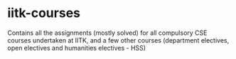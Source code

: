 # iitk-courses
Contains all the assignments (mostly solved) for all compulsory CSE courses undertaken at IITK, and a few other courses (department electives, open electives and humanities electives - HSS)
